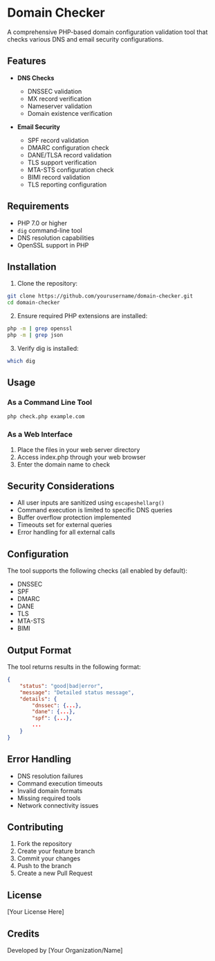 # Domain Checker

A comprehensive PHP-based domain configuration validation tool that checks various DNS and email security configurations.

## Features

- **DNS Checks**
  - DNSSEC validation
  - MX record verification
  - Nameserver validation
  - Domain existence verification

- **Email Security**
  - SPF record validation
  - DMARC configuration check
  - DANE/TLSA record validation
  - TLS support verification
  - MTA-STS configuration check
  - BIMI record validation
  - TLS reporting configuration

## Requirements

- PHP 7.0 or higher
- `dig` command-line tool
- DNS resolution capabilities
- OpenSSL support in PHP

## Installation

1. Clone the repository:
```bash
git clone https://github.com/yourusername/domain-checker.git
cd domain-checker
```

2. Ensure required PHP extensions are installed:
```bash
php -m | grep openssl
php -m | grep json
```

3. Verify dig is installed:
```bash
which dig
```

## Usage

### As a Command Line Tool
```bash
php check.php example.com
```

### As a Web Interface
1. Place the files in your web server directory
2. Access index.php through your web browser
3. Enter the domain name to check

## Security Considerations

- All user inputs are sanitized using `escapeshellarg()`
- Command execution is limited to specific DNS queries
- Buffer overflow protection implemented
- Timeouts set for external queries
- Error handling for all external calls

## Configuration

The tool supports the following checks (all enabled by default):
- DNSSEC
- SPF
- DMARC
- DANE
- TLS
- MTA-STS
- BIMI

## Output Format

The tool returns results in the following format:
```json
{
    "status": "good|bad|error",
    "message": "Detailed status message",
    "details": {
        "dnssec": {...},
        "dane": {...},
        "spf": {...},
        ...
    }
}
```

## Error Handling

- DNS resolution failures
- Command execution timeouts
- Invalid domain formats
- Missing required tools
- Network connectivity issues

## Contributing

1. Fork the repository
2. Create your feature branch
3. Commit your changes
4. Push to the branch
5. Create a new Pull Request

## License

[Your License Here]

## Credits

Developed by [Your Organization/Name]